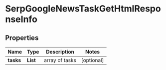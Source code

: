 # SerpGoogleNewsTaskGetHtmlResponseInfo


## Properties

| Name | Type | Description | Notes |
|------------ | ------------- | ------------- | -------------|
**tasks** | **List<SerpGoogleNewsTaskGetHtmlTaskInfo>** | array of tasks |[optional]|